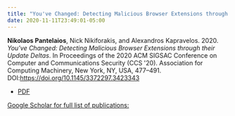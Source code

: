 ```yaml
---
title: "You've Changed: Detecting Malicious Browser Extensions through their Update Deltas"
date: 2020-11-11T23:49:01-05:00
---
```


<a> **Nikolaos Pantelaios**, Nick Nikiforakis, and Alexandros Kapravelos. 2020. *You've Changed: Detecting Malicious Browser Extensions through their Update Deltas*. In Proceedings of the 2020 ACM SIGSAC Conference on Computer and Communications Security (CCS '20). Association for Computing Machinery, New York, NY, USA, 477–491. DOI:https://doi.org/10.1145/3372297.3423343</a> 

* [PDF](pdfs/youve_changed.pdf)



[Google Scholar for full list of publications:](https://scholar.google.com/citations?user=kdp9jEEAAAAJ)
<!---

 <a style="background-color:blue" src="/pdfs/youve_changed.pdf">[PDF]</a>
-->

<!-- {{< embed-pdf url="pdfs/youve_changed.pdf" >}} -->